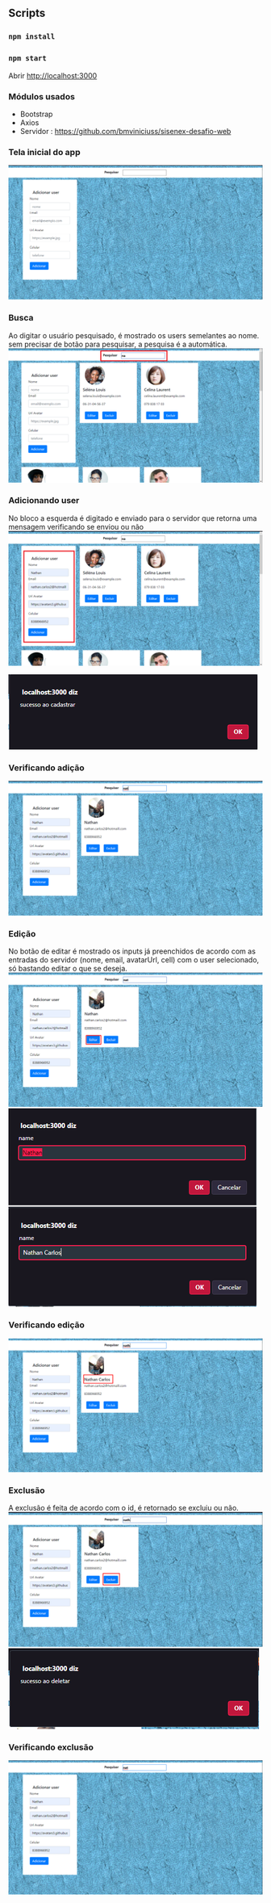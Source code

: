 ## Scripts

### `npm install`

### `npm start`

Abrir [http://localhost:3000](http://localhost:3000)

### Módulos usados
- Bootstrap
- Axios
- Servidor : https://github.com/bmviniciuss/sisenex-desafio-web

### Tela inicial do app

![Tela-inicial](https://github.com/nathancarlos22/sisenex-desafio-web/blob/master/src/assets/tela-inicial.png)

### Busca
Ao digitar o usuário pesquisado, é mostrado os users semelantes ao nome. sem precisar de botão para pesquisar, a pesquisa é a automática.
![](https://github.com/nathancarlos22/sisenex-desafio-web/blob/master/src/assets/pesquisa.png)


### Adicionando user
No bloco a esquerda é digitado e enviado para o servidor que retorna uma mensagem verificando se enviou ou não
![](https://github.com/nathancarlos22/sisenex-desafio-web/blob/master/src/assets/tela-adicionar1.png)

![](https://github.com/nathancarlos22/sisenex-desafio-web/blob/master/src/assets/tela-adicionar2.png)

### Verificando adição
![](https://github.com/nathancarlos22/sisenex-desafio-web/blob/master/src/assets/verifica-pesquisa-png.png)

### Edição
No botão de editar é mostrado os inputs já preenchidos de acordo com as entradas do servidor (nome, email, avatarUrl, cell) com o user selecionado, só bastando editar o que se deseja.
![](https://github.com/nathancarlos22/sisenex-desafio-web/blob/master/src/assets/tela-editar1.png)
![](https://github.com/nathancarlos22/sisenex-desafio-web/blob/master/src/assets/tela-editar2.png)
![](https://github.com/nathancarlos22/sisenex-desafio-web/blob/master/src/assets/tela-editar3.png)
### Verificando edição
![](https://github.com/nathancarlos22/sisenex-desafio-web/blob/master/src/assets/verifica-edicao.png)

### Exclusão
A exclusão é feita de acordo com o id, é retornado se excluiu ou não.
![](https://github.com/nathancarlos22/sisenex-desafio-web/blob/master/src/assets/tela-excluir1.png)
![](https://github.com/nathancarlos22/sisenex-desafio-web/blob/master/src/assets/tela-excluir2.png)

### Verificando exclusão
![](https://github.com/nathancarlos22/sisenex-desafio-web/blob/master/src/assets/verifica-exclusao.png)


